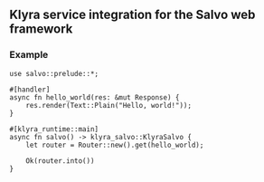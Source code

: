 ## Klyra service integration for the Salvo web framework

### Example

```rust,no_run
use salvo::prelude::*;

#[handler]
async fn hello_world(res: &mut Response) {
    res.render(Text::Plain("Hello, world!"));
}

#[klyra_runtime::main]
async fn salvo() -> klyra_salvo::KlyraSalvo {
    let router = Router::new().get(hello_world);

    Ok(router.into())
}
```
